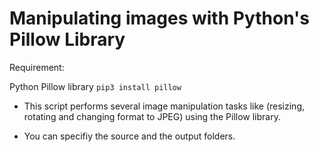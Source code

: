 
# Manipulating images with Python's Pillow Library

Requirement:

Python Pillow library
`pip3 install pillow`

* This script performs several image manipulation tasks like (resizing, rotating and changing format to JPEG) using the Pillow library.

* You can specifiy the source and the output folders.
